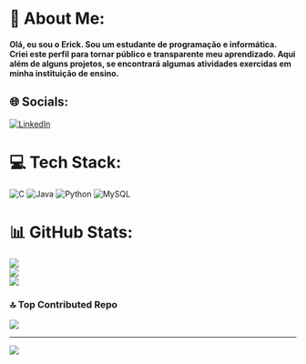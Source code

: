 # 💫 About Me:
#### Olá, eu sou o Erick. Sou um estudante de programação e informática. Criei este perfil para tornar público e transparente meu aprendizado. Aqui além de alguns projetos, se encontrará algumas atividades exercidas em minha instituição de ensino. 


## 🌐 Socials:
[![LinkedIn](https://img.shields.io/badge/LinkedIn-%230077B5.svg?logo=linkedin&logoColor=white)](https://linkedin.com/in/erick-verissimo-17a002304/) 

# 💻 Tech Stack:
![C](https://img.shields.io/badge/c-%2300599C.svg?style=plastic&logo=c&logoColor=white) ![Java](https://img.shields.io/badge/java-%23ED8B00.svg?style=plastic&logo=openjdk&logoColor=white) ![Python](https://img.shields.io/badge/python-3670A0?style=plastic&logo=python&logoColor=ffdd54) ![MySQL](https://img.shields.io/badge/mysql-%2300000f.svg?style=plastic&logo=mysql&logoColor=white)
# 📊 GitHub Stats:
![](https://github-readme-stats.vercel.app/api?username=ErickVerissimoo&theme=default&hide_border=false&include_all_commits=true&count_private=false)<br/>
![](https://github-readme-streak-stats.herokuapp.com/?user=ErickVerissimoo&theme=default&hide_border=false)<br/>
![](https://github-readme-stats.vercel.app/api/top-langs/?username=ErickVerissimoo&theme=default&hide_border=false&include_all_commits=true&count_private=false&layout=compact)

### 🔝 Top Contributed Repo
![](https://github-contributor-stats.vercel.app/api?username=ErickVerissimoo&limit=5&theme=flat&combine_all_yearly_contributions=true)

---
[![](https://visitcount.itsvg.in/api?id=ErickVerissimoo&icon=1&color=1)](https://visitcount.itsvg.in)

<!-- Proudly created with GPRM ( https://gprm.itsvg.in ) -->
